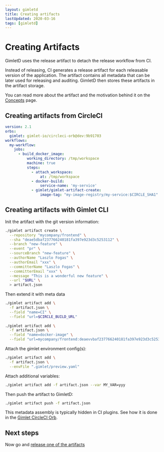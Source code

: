 ```yaml
---
layout: gimletd
title: Creating artifacts
lastUpdated: 2020-03-16
tags: [gimletd]
---
```


# Creating Artifacts

GimletD uses the release artifact to detach the release workflow from CI.

Instead of releasing, CI generates a release artifact for each releasable version of the application.
The artifact contains all metadata that can be later used for releasing and auditing. 
GimletD then stores these artifacts in the artifact storage.

You can read more about the artifact and the motivation behind it on the [Concepts](/gimletd/concepts) page.

## Creating artifacts from CircleCI

```yaml
version: 2.1
orbs:
  gimlet: gimlet-io/circleci-orb@dev:9b91703
workflows:
  my-workflow:
    jobs:
      - build_docker_image:
          working_directory: /tmp/workspace
          machine: true
          steps:
            - attach_workspace:
                at: /tmp/workspace
            - docker-build:
                service-name: 'my-service'
            - gimlet/gimlet-artifact-create:
                image-tag: "my-image-registry/my-service:$CIRCLE_SHA1"
```

## Creating artifacts with Gimlet CLI

Init the artifact with the git version information:

```bash
./gimlet artifact create \
  --repository "mycompany/frontend" \
  --sha "deae5dbaf237766240181fa397e923d3c5253112" \
  --branch "new-feature" \
  --event "pr" \
  --sourceBranch "new-feature" \
  --authorName "Laszlo Fogas" \
  --authorEmail "xxx" \
  --committerName "Laszlo Fogas" \
  --committerEmail "xxx" \
  --message "This is a wonderful new feature" \
  --url "$URL" \
  > artifact.json
```

Then extend it with meta data

```bash
./gimlet artifact add \
  -f artifact.json \
  --field "name=CI" \
  --field "url=$CIRCLE_BUILD_URL"
  
./gimlet artifact add \
  -f artifact.json \
  --field "name=docker-image" \
  --field "url=mycompany/frontend:deaevvbaf237766240181fa397e923d3c5253112"
```

Attach the gimlet environment config(s):

```bash
./gimlet artifact add \
  -f artifact.json \
  --envFile ".gimlet/preview.yaml"
```

Attach additional variables:

```bash
./gimlet artifact add -f artifact.json --var MY_VAR=yyy
```
  
Then push the artifact to GimletD:

```bash
./gimlet artifact push -f artifact.json
```

This metadata assembly is typically hidden in CI plugins. See how it is done in the 
[Gimlet CircleCI Orb](https://github.com/gimlet-io/circleci-orb/blob/alpha/src/commands/gimlet-artifact-create.yml).

## Next steps

Now go and [release one of the artifacts](/gimletd/on-demand-releases)
